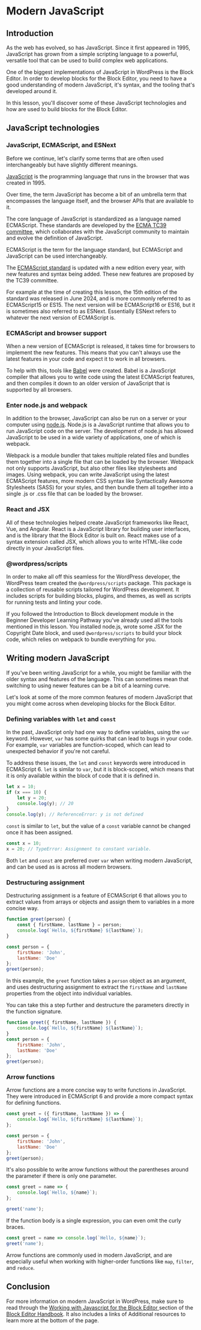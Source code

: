# Modern JavaScript

## Introduction

As the web has evolved, so has JavaScript. Since it first appeared in 1995, JavaScript has grown from a simple scripting language to a powerful, versatile tool that can be used to build complex web applications. 

One of the biggest implementations of JavaScript in WordPress is the Block Editor. In order to develop blocks for the Block Editor, you need to have a good understanding of modern JavaScript, it's syntax, and the tooling that's developed around it.

In this lesson, you'll discover some of these JavaScript technologies and how are used to build blocks for the Block Editor.

## JavaScript technologies

### JavaScript, ECMAScript, and ESNext

Before we continue, let's clarify some terms that are often used interchangeably but have slightly different meanings.

[JavaScript](https://developer.mozilla.org/en-US/docs/Web/JavaScript) is the programming language that runs in the browser that was created in 1995. 

Over time, the term JavaScript has become a bit of an umbrella term that encompasses the language itself, and the browser APIs that are available to it.

The core language of JavaScript is standardized as a language named ECMAScript. These standards are developed by the [ECMA TC39 committee](https://tc39.es/), which collaborates with the JavaScript community to maintain and evolve the definition of JavaScript. 

ECMAScript is the term for the language standard, but ECMAScript and JavaScript can be used interchangeably.

The [ECMAScript standard](https://ecma-international.org/publications-and-standards/standards/ecma-262/) is updated with a new edition every year, with new features and syntax being added. These new features are proposed by the TC39 committee. 

For example at the time of creating this lesson, the 15th edition of the standard was released in June 2024, and is more commonly referred to as ECMAScript15 or ES15. The next version will be ECMAScript16 or ES16, but it is sometimes also referred to as ESNext. Essentially ESNext refers to whatever the next version of ECMAScript is.

### ECMAScript and browser support

When a new version of ECMAScript is released, it takes time for browsers to implement the new features. This means that you can't always use the latest features in your code and expect it to work in all browsers.

To help with this, tools like [Babel](https://babeljs.io) were created. Babel is a JavaScript compiler that allows you to write code using the latest ECMAScript features, and then compiles it down to an older version of JavaScript that is supported by all browsers.

### Enter node.js and webpack

In addition to the browser, JavaScript can also be run on a server or your computer using [node.js](https://nodejs.org). Node.js is a JavaScript runtime that allows you to run JavaScript code on the server. The development of node.js has allowed JavaScript to be used in a wide variety of applications, one of which is webpack.

Webpack is a module bundler that takes multiple related files and bundles them together into a single file that can be loaded by the browser. Webpack not only supports JavaScript, but also other files like stylesheets and images. Using webpack, you can write JavaScript using the latest ECMAScript features, more modern CSS syntax like Syntactically Awesome Stylesheets (SASS) for your styles, and then bundle them all together into a single .js or .css file that can be loaded by the browser.

### React and JSX

All of these technologies helped create JavaScript frameworks like React, Vue, and Angular. React is a JavaScript library for building user interfaces, and is the library that the Block Editor is built on. React makes use of a syntax extension called JSX, which allows you to write HTML-like code directly in your JavaScript files.

### @wordpress/scripts

In order to make all off this seamless for the WordPress developer, the WordPress team created the `@wordpress/scripts` package. This package is a collection of reusable scripts tailored for WordPress development. It includes scripts for building blocks, plugins, and themes, as well as scripts for running tests and linting your code.

If you followed the Introduction to Block development module in the Beginner Developer Learning Pathway you've already used all the tools mentioned in this lesson. You installed node.js, wrote some JSX for the Copyright Date block, and used `@wordpress/scripts` to build your block code, which relies on webpack to bundle everything for you. 

## Writing modern JavaScript

If you've been writing JavaScript for a while, you might be familiar with the older syntax and features of the language. This can sometimes mean that switching to using newer features can be a bit of a learning curve.

Let's look at some of the more common features of modern JavaScript that you might come across when developing blocks for the Block Editor.

### Defining variables with `let` and `const`

In the past, JavaScript only had one way to define variables, using the `var` keyword. However, `var` has some quirks that can lead to bugs in your code. For example, `var` variables are function-scoped, which can lead to unexpected behavior if you're not careful.

To address these issues, the `let` and `const` keywords were introduced in ECMAScript 6. `let` is similar to `var`, but it is block-scoped, which means that it is only available within the block of code that it is defined in.

```js
let x = 10;
if (x === 10) {
    let y = 20;
    console.log(y); // 20
}
console.log(y); // ReferenceError: y is not defined
```

`const` is similar to `let`, but the value of a `const` variable cannot be changed once it has been assigned.

```js
const x = 10;
x = 20; // TypeError: Assignment to constant variable.
```

Both `let` and `const` are preferred over `var` when writing modern JavaScript, and can be used as is across all modern browsers.
    
### Destructuring assignment

Destructuring assignment is a feature of ECMAScript 6 that allows you to extract values from arrays or objects and assign them to variables in a more concise way.

```js
function greet(person) {
    const { firstName, lastName } = person;
    console.log(`Hello, ${firstName} ${lastName}`);
}

const person = {
    firstName: 'John',
    lastName: 'Doe'
};
greet(person);
```

In this example, the `greet` function takes a `person` object as an argument, and uses destructuring assignment to extract the `firstName` and `lastName` properties from the object into individual variables.

You can take this a step further and destructure the parameters directly in the function signature.

```js
function greet({ firstName, lastName }) {
    console.log(`Hello, ${firstName} ${lastName}`);
}
const person = {
    firstName: 'John',
    lastName: 'Doe'
};
greet(person);
```

### Arrow functions

Arrow functions are a more concise way to write functions in JavaScript. They were introduced in ECMAScript 6 and provide a more compact syntax for defining functions.

```js
const greet = ({ firstName, lastName }) => {
    console.log(`Hello, ${firstName} ${lastName}`);
};

const person = {
    firstName: 'John',
    lastName: 'Doe'
};
greet(person);
```

It's also possible to write arrow functions without the parentheses around the parameter if there is only one parameter.

```js
const greet = name => {
    console.log(`Hello, ${name}`);
};

greet('name');
```

If the function body is a single expression, you can even omit the curly braces.

```js
const greet = name => console.log(`Hello, ${name}`);
greet('name');
```

Arrow functions are commonly used in modern JavaScript, and are especially useful when working with higher-order functions like `map`, `filter`, and `reduce`.

## Conclusion

For more information on modern JavaScript in WordPress, make sure to read through the [Working with Javascript for the Block Editor ](https://developer.wordpress.org/block-editor/getting-started/fundamentals/javascript-in-the-block-editor/) section of the [Block Editor Handbook](https://developer.wordpress.org/block-editor/). It also includes a links of Additional resources to learn more at the bottom of the page.